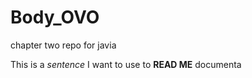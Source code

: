 # Body_OVO
chapter two repo for javia


This is a _sentence_ I want to use to **READ ME** documenta
